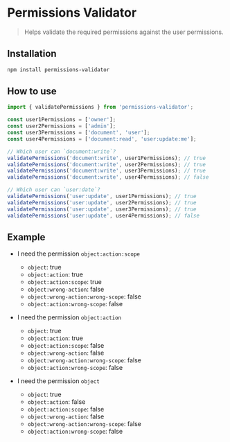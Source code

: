 #  Permissions Validator

> Helps validate the required permissions against the user permissions.


## Installation

```sh
npm install permissions-validator
```


## How to use
```ts
import { validatePermissions } from 'permissions-validator';

const user1Permissions = ['owner'];
const user2Permissions = ['admin'];
const user3Permissions = ['document', 'user'];
const user4Permissions = ['document:read', 'user:update:me'];

// Which user can `document:write`?
validatePermissions('document:write', user1Permissions); // true
validatePermissions('document:write', user2Permissions); // true 
validatePermissions('document:write', user3Permissions); // true 
validatePermissions('document:write', user4Permissions); // false 

// Which user can `user:date`?
validatePermissions('user:update', user1Permissions); // true
validatePermissions('user:update', user2Permissions); // true
validatePermissions('user:update', user3Permissions); // true 
validatePermissions('user:update', user4Permissions); // false 
```



## Example

- I need the permission `object:action:scope`
  - `object`: true
  - `object:action`: true
  - `object:action:scope`: true
  - `object:wrong-action`: false
  - `object:wrong-action:wrong-scope`: false
  - `object:action:wrong-scope`: false

- I need the permission `object:action`
  - `object`: true
  - `object:action`: true
  - `object:action:scope`: false
  - `object:wrong-action`: false
  - `object:wrong-action:wrong-scope`: false
  - `object:action:wrong-scope`: false

- I need the permission `object`
  - `object`: true
  - `object:action`: false
  - `object:action:scope`: false
  - `object:wrong-action`: false
  - `object:wrong-action:wrong-scope`: false
  - `object:action:wrong-scope`: false